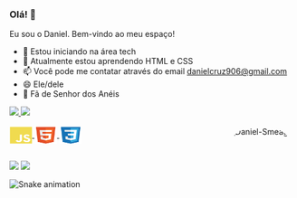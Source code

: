 ### Olá! 👋 
Eu sou o Daniel. Bem-vindo ao meu espaço!


- 🔭 Estou iniciando na área tech
- 🌱 Atualmente estou aprendendo HTML e CSS
- 📫 Você pode me contatar através do email danielcruz906@gmail.com
- 😄 Ele/dele
- 🧙‍ Fã de Senhor dos Anéis
 
 <div align="left">
  <a href="https://github.com/o-danielcruz">
  <img height="180em" src="https://github-readme-stats.vercel.app/api?username=o-danielcruz&show_icons=true&theme=dark&include_all_commits=true&count_private=true"/>
  <img height="180em" src="https://github-readme-stats.vercel.app/api/top-langs/?username=o-danielcruz&layout=compact&langs_count=7&theme=dark"/>
</div>
  
  
<div style="display: inline_block"><br>
  <img align="center" alt="Dan-Js" height="30" width="40" src="https://raw.githubusercontent.com/devicons/devicon/master/icons/javascript/javascript-plain.svg">
  <img align="center" alt="Dan-HTML" height="30" width="40" src="https://raw.githubusercontent.com/devicons/devicon/master/icons/html5/html5-original.svg">
  <img align="center" alt="Dan-CSS" height="30" width="40" src="https://raw.githubusercontent.com/devicons/devicon/master/icons/css3/css3-original.svg">
  <img align="right" alt="Daniel-Smeagle" height="150" style="border-radius:50px;" src="https://i.pinimg.com/originals/c7/65/ff/c765ffd3d21a59f3fd54279ca7eb4b68.gif">
</div>
  
  ##
 
<div> 
  <a href = "mailto:danielcruz906@gmail.com"><img src="https://img.shields.io/badge/-Gmail-%23333?style=for-the-badge&logo=gmail&logoColor=white" target="_blank"></a>
  <a href="https://www.linkedin.com/in/danielgcruz" target="_blank"><img src="https://img.shields.io/badge/-LinkedIn-%230077B5?style=for-the-badge&logo=linkedin&logoColor=white" target="_blank"></a> 
 
  ![Snake animation](https://github.com/o-danielcruz/o-danielcruz/blob/output/github-contribution-grid-snake.svg)
 
</div>
